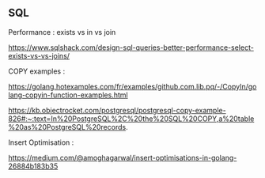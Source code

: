 ## SQL

Performance : exists vs in vs join

https://www.sqlshack.com/design-sql-queries-better-performance-select-exists-vs-vs-joins/

COPY examples :

https://golang.hotexamples.com/fr/examples/github.com.lib.pq/-/CopyIn/golang-copyin-function-examples.html

https://kb.objectrocket.com/postgresql/postgresql-copy-example-826#:~:text=In%20PostgreSQL%2C%20the%20SQL%20COPY,a%20table%20as%20PostgreSQL%20records.

Insert Optimisation : 

https://medium.com/@amoghagarwal/insert-optimisations-in-golang-26884b183b35
